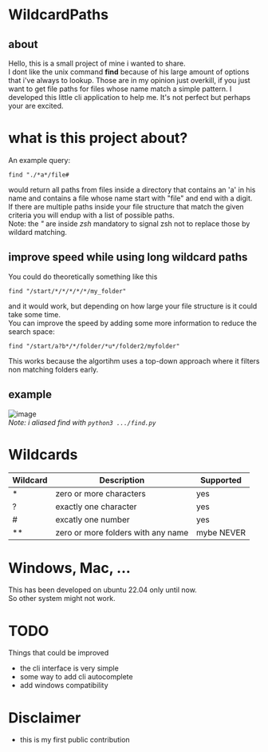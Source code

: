 # WildcardPaths
## about 
Hello, this is a small project of mine i wanted to share.
\
I dont like the unix command **find** because of his large amount of options that i've always to lookup.
Those are in my opinion just overkill, if you just want to get file paths for files whose name match a simple pattern.
I developed this little cli application to help me. It's not perfect but perhaps your are excited. 

# what is this project about?
An example query:
```
find "./*a*/file#
```
would return all paths from files inside a directory that contains an 'a' in his name and contains a file whose name start with "file" and end with a digit.
\
If there are multiple paths inside your file structure that match the given criteria you will endup with a list of possible paths.
\
Note: the *"* are inside *zsh* mandatory to signal zsh not to replace those by wildard matching.

## improve speed while using long wildcard paths
You could do theoretically something like this
```
find "/start/*/*/*/*/*/my_folder"
```
and it would work, but depending on how large your file structure is it could take some time.
\
You can improve the speed by adding some more information to reduce the search space:
```
find "/start/a?b*/*/folder/*u*/folder2/myfolder"
``` 
This works because the algortihm uses a top-down approach where it filters non matching folders early.

## example
![image](https://user-images.githubusercontent.com/95578637/224540445-3144e657-e48b-49e0-b67c-6a4e5aa6cd9e.png)
\
*Note: i aliased find with `python3 .../find.py`*

# Wildcards 

| Wildcard | Description | Supported |
|--------- | ----------- | --------- |
| * | zero or more characters | yes |
| ? | exactly one character | yes |
| # | excatly one number | yes |
| ** | zero or more folders with any name | mybe NEVER | 

# Windows, Mac, ...
This has been developed on ubuntu 22.04 only until now.
\
So other system might not work. 

# TODO
Things that could be improved
- the cli interface is very simple
- some way to add cli autocomplete
- add windows compatibility

# Disclaimer
- this is my first public contribution
